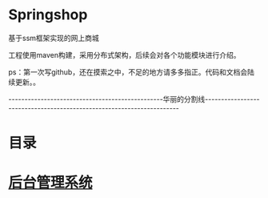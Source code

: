 # Springshop
基于ssm框架实现的网上商城

工程使用maven构建，采用分布式架构，后续会对各个功能模块进行介绍。

ps：第一次写github，还在摸索之中，不足的地方请多多指正。代码和文档会陆续更新。。

------------------------------------------------华丽的分割线----------------------------------------------------------------------

# 目录

# [后台管理系统](https://github.com/program-bird/Springshop/blob/master/Manager.md "悬停显示") 
